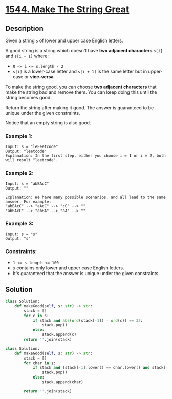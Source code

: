 # [1544. Make The String Great](https://leetcode.com/problems/make-the-string-great/description/?envType=daily-question&envId=2024-04-05)

## Description

Given a string `s` of lower and upper case English letters.

A good string is a string which doesn't have **two adjacent characters** `s[i]` and `s[i + 1]` where:

- `0 <= i <= s.length - 2`
- `s[i]` is a lower-case letter and `s[i + 1]` is the same letter but in upper-case or **vice-versa**.


To make the string good, you can choose **two adjacent characters** that make the string bad and remove them. You can keep doing this until the string becomes good.

Return the string after making it good. The answer is guaranteed to be unique under the given constraints.

Notice that an empty string is also good.

### Example 1:

```
Input: s = "leEeetcode"
Output: "leetcode"
Explanation: In the first step, either you choose i = 1 or i = 2, both will result "leetcode".
```

### Example 2:

```
Input: s = "abBAcC"
Output: ""

Explanation: We have many possible scenarios, and all lead to the same answer. For example:
"abBAcC" --> "aAcC" --> "cC" --> ""
"abBAcC" --> "abBA" --> "aA" --> ""
```

### Example 3:

```
Input: s = "s"
Output: "s"
```

### Constraints:

- `1 <= s.length <= 100`
- `s` contains only lower and upper case English letters.
- It's guaranteed that the answer is unique under the given constraints.

## Solution

```python
class Solution:
    def makeGood(self, s: str) -> str:
        stack = []
        for c in s:
            if stack and abs(ord(stack[-1]) - ord(c)) == 32:
                stack.pop()
            else:
                stack.append(c)
        return ''.join(stack)
```

```python
class Solution:
    def makeGood(self, s: str) -> str:
        stack = []  
        for char in s:
            if stack and (stack[-1].lower() == char.lower() and stack[-1] != char):
                stack.pop()
            else:
                stack.append(char)

        return ''.join(stack)
```
